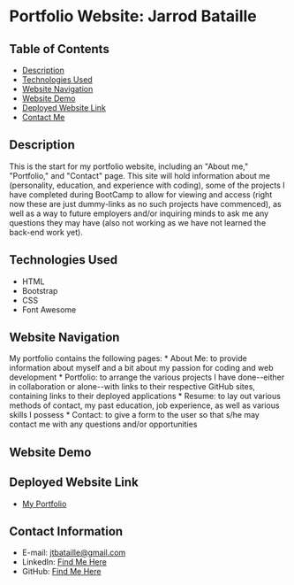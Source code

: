 # Portfolio Website: Jarrod Bataille

## Table of Contents
* [Description](#description)
* [Technologies Used](#technologies-used)
* [Website Navigation](#website-navigation)
* [Website Demo](#website-demo)
* [Deployed Website Link](#deployed-website-link)
* [Contact Me](#contact-information)

## Description

This is the start for my portfolio website, including an "About me," "Portfolio," and "Contact" page. This site will hold information about me (personality, education, and experience with coding), some of the projects I have completed during BootCamp to allow for viewing and access (right now these are just dummy-links as no such projects have commenced), as well as a way to future employers and/or inquiring minds to ask me any questions they may have (also not working as we have not learned the back-end work yet).

## Technologies Used
* HTML
* Bootstrap
* CSS
* Font Awesome

## Website Navigation

My portfolio contains the following pages: 
    * About Me: to provide information about myself and a bit about my passion for coding and web development
    * Portfolio: to arrange the various projects I have done--either in collaboration or alone--with links to their respective GitHub sites, containing links to their deployed applications
    * Resume: to lay out various methods of contact, my past education, job experience, as well as various skills I possess
    * Contact: to give a form to the user so that s/he may contact me with any questions and/or opportunities
    
## Website Demo


## Deployed Website Link
* [My Portfolio](https://jtbataille.github.io/)

## Contact Information
* E-mail: jtbataille@gmail.com
* LinkedIn: [Find Me Here](https://www.linkedin.com/in/jarrod-bataille-9154461aa/)
* GitHub: [Find Me Here](https://github.com/jtbataille)
